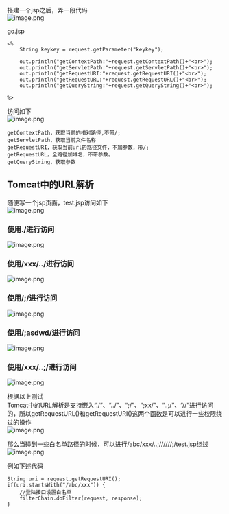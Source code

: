 搭建一个jsp之后，弄一段代码<br />![image.png](https://cdn.nlark.com/yuque/0/2023/png/1345801/1678068222087-60cccbdd-4549-4da5-84a4-4aa025a210a7.png#averageHue=%23f6eecb&clientId=u6017c325-944d-4&from=paste&height=341&id=u55e25388&originHeight=426&originWidth=1181&originalType=binary&ratio=1.25&rotation=0&showTitle=false&size=56728&status=done&style=none&taskId=u2fc80b95-1548-4684-9c39-b6ff585f9d8&title=&width=944.8)

go.jsp
```
<%
    String keykey = request.getParameter("keykey");

    out.println("getContextPath:"+request.getContextPath()+"<br>");
    out.println("getServletPath:"+request.getServletPath()+"<br>");
    out.println("getRequestURI:"+request.getRequestURI()+"<br>");
    out.println("getRequestURL:"+request.getRequestURL()+"<br>");
    out.println("getQueryString:"+request.getQueryString()+"<br>");

%>
```

访问如下<br />![image.png](https://cdn.nlark.com/yuque/0/2023/png/1345801/1678068192298-ac79f4d4-7dc7-40a9-86af-fe3f0a8e7915.png#averageHue=%23d4ab76&clientId=u6017c325-944d-4&from=paste&height=166&id=u23c6f11f&originHeight=208&originWidth=967&originalType=binary&ratio=1.25&rotation=0&showTitle=false&size=36640&status=done&style=none&taskId=uc711fa36-744b-436d-9d0d-ccb27bdd545&title=&width=773.6)
```
getContextPath，获取当前的相对路径,不带/;
getServletPath，获取当前文件名称
getRequestURI，获取当前url的路径文件，不加参数，带/;
getRequestURL，全路径加域名，不带参数。
getQueryString，获取参数
```
<a name="TCj2I"></a>
## Tomcat中的URL解析
随便写一个jsp页面，test.jsp访问如下<br />![image.png](https://cdn.nlark.com/yuque/0/2023/png/1345801/1678068561213-dbc18e7e-d160-4248-9e9b-ab9cf5cd4f04.png#averageHue=%23f7f7f7&clientId=u6017c325-944d-4&from=paste&height=442&id=u2bf00ce2&originHeight=552&originWidth=1221&originalType=binary&ratio=1.25&rotation=0&showTitle=false&size=30556&status=done&style=none&taskId=uc8646f38-eabf-42b7-9c06-ad612340e7f&title=&width=976.8)
<a name="hwm9a"></a>
### 使用./进行访问
![image.png](https://cdn.nlark.com/yuque/0/2023/png/1345801/1678068592447-15d1d461-5766-4447-baf6-657bcb8b34a9.png#averageHue=%23f8f8f8&clientId=u6017c325-944d-4&from=paste&height=509&id=u03a1f9cb&originHeight=636&originWidth=1226&originalType=binary&ratio=1.25&rotation=0&showTitle=false&size=31966&status=done&style=none&taskId=u90009b16-fc35-44e1-bbaa-2cd8af7c333&title=&width=980.8)

<a name="BxLtH"></a>
### 使用/xxx/../进行访问
![image.png](https://cdn.nlark.com/yuque/0/2023/png/1345801/1678068619503-64894178-dcda-41c6-b411-3649b8b0c770.png#averageHue=%23f7f6f6&clientId=u6017c325-944d-4&from=paste&height=432&id=u9ec7a477&originHeight=540&originWidth=1185&originalType=binary&ratio=1.25&rotation=0&showTitle=false&size=29975&status=done&style=none&taskId=u34d81cbd-b3dd-4ef5-b1b2-fec66510562&title=&width=948)

<a name="nU2PG"></a>
### 使用/;/进行访问
![image.png](https://cdn.nlark.com/yuque/0/2023/png/1345801/1678068664421-aca99d92-de95-442c-9479-4c65aa1ec0e5.png#averageHue=%23f6f6f6&clientId=u6017c325-944d-4&from=paste&height=363&id=ud262289c&originHeight=454&originWidth=1155&originalType=binary&ratio=1.25&rotation=0&showTitle=false&size=24546&status=done&style=none&taskId=uc01a06e3-8fd3-4e21-8db2-2933a0a4ec4&title=&width=924)

<a name="yQATN"></a>
### 使用/;asdwd/进行访问
![image.png](https://cdn.nlark.com/yuque/0/2023/png/1345801/1678068690739-45920073-a661-4718-8ee0-7d49439836b0.png#averageHue=%23f7f6f6&clientId=u6017c325-944d-4&from=paste&height=412&id=u027227ab&originHeight=515&originWidth=1188&originalType=binary&ratio=1.25&rotation=0&showTitle=false&size=28746&status=done&style=none&taskId=u6c8997b7-40ef-4977-872c-40c8b3fcf5f&title=&width=950.4)
<a name="tvhRZ"></a>
### 使用/xxx/..;/进行访问
![image.png](https://cdn.nlark.com/yuque/0/2023/png/1345801/1678068731615-2248767c-977b-4a7b-b2a0-f436c6ec2573.png#averageHue=%23f6f6f6&clientId=u6017c325-944d-4&from=paste&height=372&id=ucfc991b8&originHeight=465&originWidth=1161&originalType=binary&ratio=1.25&rotation=0&showTitle=false&size=25276&status=done&style=none&taskId=u12c32672-45f0-49b4-bde3-446dc469709&title=&width=928.8)


根据以上测试<br />Tomcat中的URL解析是支持嵌入“./”、“../”、“;/”、“;xx/”、“..;/”、“//”进行访问的，所以getRequestURL()和getRequestURI()这两个函数是可以进行一些权限绕过的操作<br />![image.png](https://cdn.nlark.com/yuque/0/2023/png/1345801/1678068338328-f1eacfed-3113-4e64-bcab-6646a70b7780.png#averageHue=%23faf9f9&clientId=u6017c325-944d-4&from=paste&height=369&id=u027d0cba&originHeight=461&originWidth=887&originalType=binary&ratio=1.25&rotation=0&showTitle=false&size=23902&status=done&style=none&taskId=u13028617-8b56-4ee8-b089-3430e85ecf6&title=&width=709.6)

那么当碰到一些白名单路径的时候，可以进行/abc/xxx/..;//////;/test.jsp绕过<br />![image.png](https://cdn.nlark.com/yuque/0/2023/png/1345801/1678081698137-62cdf64e-e14e-4daa-bb3e-0483d712a2ba.png#averageHue=%23f8f7f7&clientId=u82cad2b7-d4b8-4&from=paste&height=476&id=u0de4f56c&originHeight=595&originWidth=1238&originalType=binary&ratio=1.25&rotation=0&showTitle=false&size=31880&status=done&style=none&taskId=ud61071f8-3591-4ca4-8fb2-8d1c0964d10&title=&width=990.4)

例如下述代码
```
String uri = request.getRequestURI();
if(uri.startsWith("/abc/xxx")) {
    //登陆接口设置白名单
    filterChain.doFilter(request, response);
}
```

